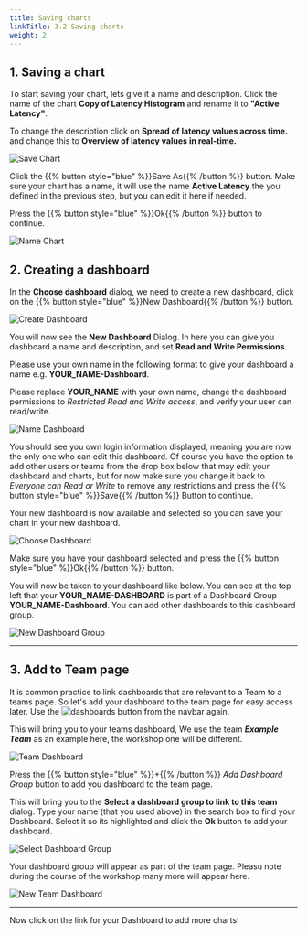 ```yaml
---
title: Saving charts
linkTitle: 3.2 Saving charts
weight: 2
---
```


## 1. Saving a chart

To start saving your chart, lets give it a name and description. Click the name of the chart **Copy of Latency Histogram** and rename it to **"Active Latency"**.

To change the description click on **Spread of latency values across time.** and change this to **Overview of latency values in real-time.**

![Save Chart](../../images/save-chart.png)

Click the {{% button style="blue" %}}Save As{{% /button %}} button. Make sure your chart has a name, it will use the name **Active Latency** the you defined in the previous step, but you can edit it here if needed.

Press the {{% button style="blue" %}}Ok{{% /button %}}
 button to continue.

![Name Chart](../../images/name-chart.png)

## 2. Creating a dashboard

In the **Choose dashboard** dialog, we need to create a new dashboard, click on the {{% button style="blue" %}}New Dashboard{{% /button %}}
 button.

![Create Dashboard](../../images/create-dashboard.png)

You will now see the **New Dashboard** Dialog. In here you can give you dashboard a name and description, and set **Read and Write Permissions**.

Please use your own name in the following format to give your dashboard a name e.g. **YOUR_NAME-Dashboard**.

Please replace **YOUR_NAME** with your own name, change the dashboard permissions to *Restricted Read and Write access*, and verify your user can read/write.

![Name Dashboard](../../images/name-dashboard.png)

You should see you own login information displayed, meaning you are now the only one who can edit this dashboard. Of course you have the option to add other users or teams from the drop box below that may edit your dashboard and charts, but for now make sure you change it back to *Everyone can Read or Write* to remove any restrictions and press the {{% button style="blue" %}}Save{{% /button %}}
 Button to continue.

Your new dashboard is now available and selected so you can save your chart in your new dashboard.

![Choose Dashboard](../../images/choose-dashboard.png)

Make sure you have your dashboard selected and press the {{% button style="blue" %}}Ok{{% /button %}} button.

You will now be taken to your dashboard like below. You can see at the top left that your **YOUR_NAME-DASHBOARD** is part of a Dashboard Group **YOUR_NAME-Dashboard**. You can add other dashboards to this dashboard group.

![New Dashboard Group](../../images/new-dashboard-group.png)

---

## 3. Add to Team page

It is common practice to link dashboards that are relevant to a Team to a teams page. So let's add your dashboard to the team page for easy access later. Use the ![dashboards button](../../images/dashboards.png) from the navbar again.

This will bring you to your teams dashboard, We use the team ***Example Team*** as an example here, the workshop one will be different.

![Team Dashboard](../../images/team-dashboard.png)

Press the {{% button style="blue" %}}+{{% /button %}} *Add Dashboard Group* button to add you dashboard to the team page.

This will bring you to the **Select a dashboard group to link to this team** dialog.
Type your name (that you used above) in the search box to find your Dashboard. Select it so its highlighted and click the **Ok** button to add your dashboard.

![Select Dashboard Group](../../images/select-dashboard-group.png)

Your dashboard group will appear as part of the team page. Pleasu note during the course of the workshop many more will appear here.

![New Team Dashboard](../../images/new-team-dashboard.png)

---

Now click on the link for your Dashboard to add more charts!
